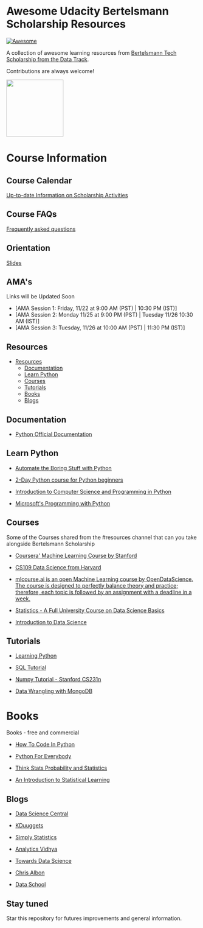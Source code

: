# Awesome Udacity Bertelsmann Scholarship Resources

[![Awesome](https://cdn.rawgit.com/sindresorhus/awesome/d7305f38d29fed78fa85652e3a63e154dd8e8829/media/badge.svg)](https://github.com/sindresorhus/awesome) 

A collection of awesome learning resources from [Bertelsmann Tech Scholarship from the Data Track](https://sites.google.com/udacity.com/bertelsmann-challenge/data-track).

Contributions are always welcome!

<p align="left">
  	<img width="150" height="150" src="https://imgur.com/pmxpMO8.png" />
</p>

# Course Information

## Course Calendar
[Up-to-date Information on Scholarship Activities](https://sites.google.com/udacity.com/bertelsmann-challenge/data-track/data-calendar)

## Course FAQs
[Frequently asked questions](https://sites.google.com/udacity.com/bertelsmann-challenge/overview/faqs)

## Orientation
[Slides](https://docs.google.com/presentation/d/1E_dGFNxcNoXV4Ri25nTpgSJtvIC6-p9JlEybab6urjE/edit#slide=id.g1bdfc81a4a_0_0)

## AMA's
Links will be Updated Soon

- [AMA Session 1: Friday, 11/22 at 9:00 AM (PST) | 10:30 PM (IST)]
- [AMA Session 2: Monday 11/25 at 9:00 PM (PST) | Tuesday 11/26 10:30 AM (IST)]
- [AMA Session 3: Tuesday, 11/26 at 10:00 AM (PST) | 11:30 PM (IST)]


## Resources

- [Resources](#resources)
    - [Documentation](#documentation)
    - [Learn Python](#learn-python)
    - [Courses](#courses)
    - [Tutorials](#tutorials)
    - [Books](#books)
    - [Blogs](#blogs)

## Documentation

* [Python Official Documentation](https://docs.python.org/3/)

## Learn Python

* [Automate the Boring Stuff with Python](https://automatetheboringstuff.com/)

* [2-Day Python course for Python beginners](https://developers.google.com/edu/python/)

* [Introduction to Computer Science and Programming in Python](https://ocw.mit.edu/courses/electrical-engineering-and-computer-science/6-0001-introduction-to-computer-science-and-programming-in-python-fall-2016)

* [Microsoft's Programming with Python](https://www.youtube.com/watch?v=jFCNu1-Xdsw&list=PLlrxD0HtieHhS8VzuMCfQD4uJ9yne1mE6)

## Courses

Some of the Courses shared from the #resources channel that can you take alongside Bertelsmann Scholarship

* [Coursera' Machine Learning Course by Stanford](https://www.coursera.org/learn/machine-learning)

* [CS109 Data Science from Harvard](http://cs109.github.io/2015/)

* [mlcourse.ai is an open Machine Learning course by OpenDataScience. The course is designed to perfectly balance theory and practice; therefore, each topic is followed by an assignment with a deadline in a week. ](https://mlcourse.ai/)

* [Statistics - A Full University Course on Data Science Basics](https://www.youtube.com/watch?v=xxpc-HPKN28)

* [Introduction to Data Science](https://www.coursera.org/specializations/data-science)

## Tutorials

* [Learning Python](https://www.freecodecamp.org/news/learning-python-from-zero-to-hero-120ea540b567/)

* [SQL Tutorial](https://mode.com/sql-tutorial/)

* [Numpy Tutorial - Stanford CS231n](https://cs231n.github.io/python-numpy-tutorial)

* [Data Wrangling with MongoDB](https://www.udacity.com/course/data-wrangling-with-mongodb--ud032)

# Books

Books - free and commercial

* [How To Code In Python](https://assets.digitalocean.com/books/python/how-to-code-in-python.pdf)

* [Python For Everybody](http://do1.dr-chuck.com/pythonlearn/EN_us/pythonlearn.pdf)

* [Think Stats Probability and Statistics](http://www.greenteapress.com/thinkstats/thinkstats.pdf)

* [An Introduction to Statistical Learning](http://faculty.marshall.usc.edu/gareth-james/ISL/ISLR%20Seventh%20Printing.pdf)

## Blogs

* [Data Science Central](https://www.datasciencecentral.com/)

* [KDuuggets](https://www.kdnuggets.com/)

* [Simply Statistics](https://simplystatistics.org/)

* [Analytics Vidhya](https://www.analyticsvidhya.com/blog/)

* [Towards Data Science](https://towardsdatascience.com/)

* [Chris Albon](https://chrisalbon.com/)

* [Data School](https://www.dataschool.io/)


## Stay tuned
Star this repository for futures improvements and general information.

